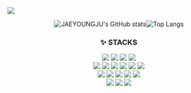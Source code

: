 <!--
**JAEYOUNGJU/JAEYOUNGJU** is a ✨ _special_ ✨ repository because its `README.md` (this file) appears on your GitHub profile.

Here are some ideas to get you started:

- 🔭 I’m currently working on ...
- 🌱 I’m currently learning ...
- 👯 I’m looking to collaborate on ...
- 🤔 I’m looking for help with ...
- 💬 Ask me about ...
- 📫 How to reach me: ...
- 😄 Pronouns: ...
- ⚡ Fun fact: ...
-->
<a href="https://hits.seeyoufarm.com"><img src="https://hits.seeyoufarm.com/api/count/incr/badge.svg?url=https%3A%2F%2Fgithub.com%2FJAEYOUNGJU&count_bg=%23079A8A&title_bg=%2350DE24&icon=&icon_color=%23EAE602&title=hits&edge_flat=false"/></a>
<div align="center">
 
![JAEYOUNGJU's GitHub stats](https://github-readme-stats.vercel.app/api?username=JAEYOUNGJU&show_icons=true&theme=gruvbox)![Top Langs](https://github-readme-stats.vercel.app/api/top-langs/?username=JAEYOUNGJU&layout=&theme=cobalt)</div>

<div align=center><h3>✨ STACKS</h3></div>
<div align=center> 
<img src="https://img.shields.io/badge/Java-007396?style=flat&logo=Java&logoColor=white">
<img src="https://img.shields.io/badge/python-3776AB?style=flate&logo=python&logoColor=white">
<img src="https://img.shields.io/badge/c-00599C?style=flate&logo=c%2B%2B&logoColor=white">
<img src="https://img.shields.io/badge/javascript-F7DF1E?style=flat&logo=javascript&logoColor=black">
<br>
<img src="https://img.shields.io/badge/Eclipse-FE7A16.svg?style=flate&logo=Eclipse&logoColor=white"> 	
<img src="https://img.shields.io/badge/jupyter-F37626.svg?style=flate&logo=jupyter&logoColor=white"> 	
<img src="https://img.shields.io/badge/html5-E34F26?style=flat&logo=html5&logoColor=white">
<img src="https://img.shields.io/badge/css-1572B6?style=flat&logo=css3&logoColor=white">
<img src="https://img.shields.io/badge/jquery-0769AD?style=flate&logo=jquery&logoColor=white">
<img src="https://img.shields.io/badge/VScode-007ACC?style=flate&logo=Visual Studio Code&logoColor=white">
<br>
<img src="https://img.shields.io/badge/mysql-4479A1?style=flat&logo=mysql&logoColor=white">
<img src="https://img.shields.io/badge/linux-FCC624?style=flate&logo=linux&logoColor=black">
<img src="https://img.shields.io/badge/Ubuntu-E95420?style=flate&logo=ubuntu&logoColor=white"> 
<img src="https://img.shields.io/badge/apache-D22128?style=flate&logo=apache&logoColor=white"> 
<img src="https://img.shields.io/badge/apache tomcat-F8DC75?style=flate&logo=apachetomcat&logoColor=white">
<br>
<img src="https://img.shields.io/badge/git-F05032?style=flate&logo=git&logoColor=white">	
<img src="https://img.shields.io/badge/github-181717?style=flat&logo=github&logoColor=white">
<img src="https://img.shields.io/badge/amazonaws-232F3E?style=flate&logo=amazonaws&logoColor=white">
</div>
